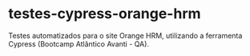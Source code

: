 # testes-cypress-orange-hrm
Testes automatizados para o site Orange HRM, utilizando a ferramenta Cypress (Bootcamp Atlântico Avanti - QA).
